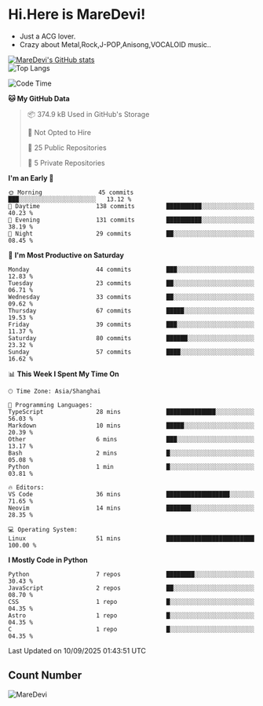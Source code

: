 # Hi.Here is MareDevi!

- Just a ACG lover.
- Crazy about Metal,Rock,J-POP,Anisong,VOCALOID music..

[![MareDevi's GitHub stats](https://github-readme-stats.vercel.app/api?username=MareDevi&show_icons=true&theme=algolia)](https://github.com/anuraghazra/github-readme-stats)  
![Top Langs](https://github-readme-stats.vercel.app/api/top-langs/?username=MareDevi&layout=compact&theme=algolia)

<!--START_SECTION:waka-->
![Code Time](http://img.shields.io/badge/Code%20Time-316%20hrs%2051%20mins-blue)

**🐱 My GitHub Data** 

> 📦 374.9 kB Used in GitHub's Storage 
 > 
> 🚫 Not Opted to Hire
 > 
> 📜 25 Public Repositories 
 > 
> 🔑 5 Private Repositories 
 > 
**I'm an Early 🐤** 

```text
🌞 Morning                45 commits          ███░░░░░░░░░░░░░░░░░░░░░░   13.12 % 
🌆 Daytime                138 commits         ██████████░░░░░░░░░░░░░░░   40.23 % 
🌃 Evening                131 commits         ██████████░░░░░░░░░░░░░░░   38.19 % 
🌙 Night                  29 commits          ██░░░░░░░░░░░░░░░░░░░░░░░   08.45 % 
```
📅 **I'm Most Productive on Saturday** 

```text
Monday                   44 commits          ███░░░░░░░░░░░░░░░░░░░░░░   12.83 % 
Tuesday                  23 commits          ██░░░░░░░░░░░░░░░░░░░░░░░   06.71 % 
Wednesday                33 commits          ██░░░░░░░░░░░░░░░░░░░░░░░   09.62 % 
Thursday                 67 commits          █████░░░░░░░░░░░░░░░░░░░░   19.53 % 
Friday                   39 commits          ███░░░░░░░░░░░░░░░░░░░░░░   11.37 % 
Saturday                 80 commits          ██████░░░░░░░░░░░░░░░░░░░   23.32 % 
Sunday                   57 commits          ████░░░░░░░░░░░░░░░░░░░░░   16.62 % 
```


📊 **This Week I Spent My Time On** 

```text
🕑︎ Time Zone: Asia/Shanghai

💬 Programming Languages: 
TypeScript               28 mins             ██████████████░░░░░░░░░░░   56.03 % 
Markdown                 10 mins             █████░░░░░░░░░░░░░░░░░░░░   20.39 % 
Other                    6 mins              ███░░░░░░░░░░░░░░░░░░░░░░   13.17 % 
Bash                     2 mins              █░░░░░░░░░░░░░░░░░░░░░░░░   05.08 % 
Python                   1 min               █░░░░░░░░░░░░░░░░░░░░░░░░   03.81 % 

🔥 Editors: 
VS Code                  36 mins             ██████████████████░░░░░░░   71.65 % 
Neovim                   14 mins             ███████░░░░░░░░░░░░░░░░░░   28.35 % 

💻 Operating System: 
Linux                    51 mins             █████████████████████████   100.00 % 
```

**I Mostly Code in Python** 

```text
Python                   7 repos             ████████░░░░░░░░░░░░░░░░░   30.43 % 
JavaScript               2 repos             ██░░░░░░░░░░░░░░░░░░░░░░░   08.70 % 
CSS                      1 repo              █░░░░░░░░░░░░░░░░░░░░░░░░   04.35 % 
Astro                    1 repo              █░░░░░░░░░░░░░░░░░░░░░░░░   04.35 % 
C                        1 repo              █░░░░░░░░░░░░░░░░░░░░░░░░   04.35 % 
```




 Last Updated on 10/09/2025 01:43:51 UTC
<!--END_SECTION:waka-->

## Count Number
![MareDevi](https://count.getloli.com/get/@maredevi?theme=moebooru-h)  

<!---
MareDevi/MareDevi is a ✨ special ✨ repository because its `README.md` (this file) appears on your GitHub profile.
You can click the Preview link to take a look at your changes.
--->
